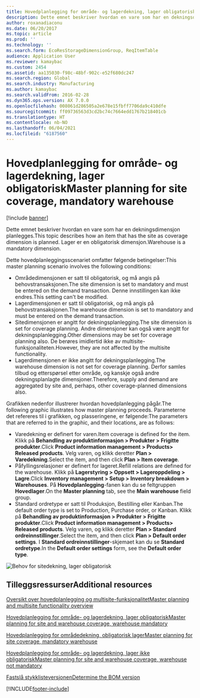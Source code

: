```yaml
---
title: Hovedplanlegging for område- og lagerdekning, lager obligatorisk
description: Dette emnet beskriver hvordan en vare som har en dekningsdimensjon planlegges. Lager er en obligatorisk dimensjon.
author: roxanadiaconu
ms.date: 06/20/2017
ms.topic: article
ms.prod: ''
ms.technology: ''
ms.search.form: EcoResStorageDimensionGroup, ReqItemTable
audience: Application User
ms.reviewer: kamaybac
ms.custom: 2454
ms.assetid: aa135030-f98c-48bf-902c-e52f680dc247
ms.search.region: Global
ms.search.industry: Manufacturing
ms.author: kamaybac
ms.search.validFrom: 2016-02-28
ms.dyn365.ops.version: AX 7.0.0
ms.openlocfilehash: 008061d286505a2e678e15fbff7706da9c410dfe
ms.sourcegitcommit: ff09736563d3cd2bc74c7664edd1767b218401cb
ms.translationtype: HT
ms.contentlocale: nb-NO
ms.lasthandoff: 06/04/2021
ms.locfileid: "6187560"
---
```

# <a name="master-planning-for-site-coverage-mandatory-warehouse"></a><span data-ttu-id="b0486-104">Hovedplanlegging for område- og lagerdekning, lager obligatorisk</span><span class="sxs-lookup"><span data-stu-id="b0486-104">Master planning for site coverage, mandatory warehouse</span></span>

[!include [banner](../includes/banner.md)]

<span data-ttu-id="b0486-105">Dette emnet beskriver hvordan en vare som har en dekningsdimensjon planlegges.</span><span class="sxs-lookup"><span data-stu-id="b0486-105">This topic describes how an item that has the site as coverage dimension is planned.</span></span> <span data-ttu-id="b0486-106">Lager er en obligatorisk dimensjon.</span><span class="sxs-lookup"><span data-stu-id="b0486-106">Warehouse is a mandatory dimension.</span></span>

<span data-ttu-id="b0486-107">Dette hovedplanleggingsscenariet omfatter følgende betingelser:</span><span class="sxs-lookup"><span data-stu-id="b0486-107">This master planning scenario involves the following conditions:</span></span>

-   <span data-ttu-id="b0486-108">Områdedimensjonen er satt til obligatorisk, og må angis på behovstransaksjonen.</span><span class="sxs-lookup"><span data-stu-id="b0486-108">The site dimension is set to mandatory and must be entered on the demand transaction.</span></span> <span data-ttu-id="b0486-109">Denne innstillingen kan ikke endres.</span><span class="sxs-lookup"><span data-stu-id="b0486-109">This setting can't be modified.</span></span>
-   <span data-ttu-id="b0486-110">Lagerdimensjonen er satt til obligatorisk, og må angis på behovstransaksjonen.</span><span class="sxs-lookup"><span data-stu-id="b0486-110">The warehouse dimension is set to mandatory and must be entered on the demand transaction.</span></span>
-   <span data-ttu-id="b0486-111">Sitedimensjonen er angitt for dekningsplanlegging.</span><span class="sxs-lookup"><span data-stu-id="b0486-111">The site dimension is set for coverage planning.</span></span> <span data-ttu-id="b0486-112">Andre dimensjoner kan også være angitt for dekningsplanlegging.</span><span class="sxs-lookup"><span data-stu-id="b0486-112">Other dimensions may be set for coverage planning also.</span></span> <span data-ttu-id="b0486-113">De berøres imidlertid ikke av multisite-funksjonaliteten.</span><span class="sxs-lookup"><span data-stu-id="b0486-113">However, they are not affected by the multisite functionality.</span></span>
-   <span data-ttu-id="b0486-114">Lagerdimensjonen er ikke angitt for dekningsplanlegging.</span><span class="sxs-lookup"><span data-stu-id="b0486-114">The warehouse dimension is not set for coverage planning.</span></span> <span data-ttu-id="b0486-115">Derfor samles tilbud og etterspørsel etter område, og kanskje også andre dekningsplanlagte dimensjoner.</span><span class="sxs-lookup"><span data-stu-id="b0486-115">Therefore, supply and demand are aggregated by site and, perhaps, other coverage-planned dimensions also.</span></span>

<span data-ttu-id="b0486-116">Grafikken nedenfor illustrerer hvordan hovedplanlegging pågår.</span><span class="sxs-lookup"><span data-stu-id="b0486-116">The following graphic illustrates how master planning proceeds.</span></span> <span data-ttu-id="b0486-117">Parameterne det refereres til i grafikken, og plasseringene, er følgende:</span><span class="sxs-lookup"><span data-stu-id="b0486-117">The parameters that are referred to in the graphic, and their locations, are as follows:</span></span>
-   <span data-ttu-id="b0486-118">Varedekning er definert for varen.</span><span class="sxs-lookup"><span data-stu-id="b0486-118">Item coverage is defined for the item.</span></span> <span data-ttu-id="b0486-119">Klikk på **Behandling av produktinformasjon &gt; Produkter &gt; Frigitte produkter**.</span><span class="sxs-lookup"><span data-stu-id="b0486-119">Click **Product information management &gt; Products&gt; Released products**.</span></span> <span data-ttu-id="b0486-120">Velg varen, og klikk deretter **Plan &gt; Varedekning**.</span><span class="sxs-lookup"><span data-stu-id="b0486-120">Select the item, and then click **Plan &gt; Item coverage**.</span></span>
-   <span data-ttu-id="b0486-121">Påfyllingsrelasjoner er definert for lageret.</span><span class="sxs-lookup"><span data-stu-id="b0486-121">Refill relations are defined for the warehouse.</span></span> <span data-ttu-id="b0486-122">Klikk på **Lagerstyring &gt; Oppsett &gt; Lageroppdeling &gt; Lagre**.</span><span class="sxs-lookup"><span data-stu-id="b0486-122">Click **Inventory management &gt; Setup &gt; Inventory breakdown &gt; Warehouses**.</span></span> <span data-ttu-id="b0486-123">På **Hovedplanlegging**-fanen kan du se feltgruppen **Hovedlager**.</span><span class="sxs-lookup"><span data-stu-id="b0486-123">On the **Master planning** tab, see the **Main warehouse** field group.</span></span>
-   <span data-ttu-id="b0486-124">Standard ordretype er satt til Produksjon, Bestilling eller Kanban.</span><span class="sxs-lookup"><span data-stu-id="b0486-124">The default order type is set to Production, Purchase order, or Kanban.</span></span> <span data-ttu-id="b0486-125">Klikk på **Behandling av produktinformasjon &gt; Produkter &gt; Frigitte produkter**.</span><span class="sxs-lookup"><span data-stu-id="b0486-125">Click **Product information management &gt; Products&gt; Released products**.</span></span> <span data-ttu-id="b0486-126">Velg varen, og klikk deretter **Plan &gt; Standard ordreinnstillinger**.</span><span class="sxs-lookup"><span data-stu-id="b0486-126">Select the item, and then click **Plan &gt; Default order settings**.</span></span> <span data-ttu-id="b0486-127">I **Standard ordreinnstillinger**-skjemaet kan du se **Standard ordretype**.</span><span class="sxs-lookup"><span data-stu-id="b0486-127">In the **Default order settings** form, see the **Default order type**.</span></span>

![Behov for sitedekning, lager obligatorisk](./media/multisitedemandexplosionscenarioforsitecoveragewarehousemandatory.jpg)



## <a name="additional-resources"></a><span data-ttu-id="b0486-129">Tilleggsressurser</span><span class="sxs-lookup"><span data-stu-id="b0486-129">Additional resources</span></span>

[<span data-ttu-id="b0486-130">Oversikt over hovedplanlegging og multisite-funksjonalitet</span><span class="sxs-lookup"><span data-stu-id="b0486-130">Master planning and multisite functionality overview</span></span>](master-plan-multisite-functionality.md)

[<span data-ttu-id="b0486-131">Hovedplanlegging for område- og lagerdekning, lager obligatorisk</span><span class="sxs-lookup"><span data-stu-id="b0486-131">Master planning for site and warehouse coverage, warehouse mandatory</span></span>](master-plan-site-warehouse-coverage-warehouse-mandatory.md)

[<span data-ttu-id="b0486-132">Hovedplanlegging for områdedekning, obligatorisk lager</span><span class="sxs-lookup"><span data-stu-id="b0486-132">Master planning for site coverage, mandatory warehouse</span></span>](master-plan-site-coverage-warehouse-mandatory.md)

[<span data-ttu-id="b0486-133">Hovedplanlegging for område- og lagerdekning, lager ikke obligatorisk</span><span class="sxs-lookup"><span data-stu-id="b0486-133">Master planning for site and warehouse coverage, warehouse not mandatory</span></span>](master-plan-site-warehouse-coverage-warehouse-not-mandatory.md)

[<span data-ttu-id="b0486-134">Fastslå stykklisteversjonen</span><span class="sxs-lookup"><span data-stu-id="b0486-134">Determine the BOM version</span></span>](master-plan-bom-version-determined.md)





[!INCLUDE[footer-include](../../includes/footer-banner.md)]